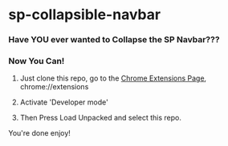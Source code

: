 # sp-collapsible-navbar

### Have YOU ever wanted to Collapse the SP Navbar???

### Now You Can!

1. Just clone this repo, go to the [Chrome Extensions Page](chrome://extensions), chrome://extensions

2. Activate 'Developer mode'

3. Then Press Load Unpacked and select this repo.

You're done enjoy!